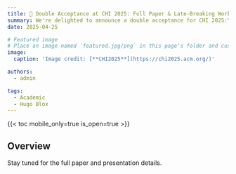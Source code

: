 ```yaml
---
title: 🎉 Double Acceptance at CHI 2025: Full Paper & Late-Breaking Work!
summary: We're delighted to announce a double acceptance for CHI 2025:\ one full paper and one Late-Breaking Work have both been accepted! We're incredibly proud of these achievements and excited to contribute to the premier conference in Human-Computer Interaction. 
date: 2025-04-25

# Featured image
# Place an image named `featured.jpg/png` in this page's folder and customize its options here.
image:
  caption: 'Image credit: [**CHI2025**](https://chi2025.acm.org/)'

authors:
  - admin

tags:
  - Academic
  - Hugo Blox
---
```


{{< toc mobile_only=true is_open=true >}}

## Overview

Stay tuned for the full paper and presentation details.


